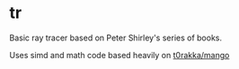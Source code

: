 # tr
Basic ray tracer based on Peter Shirley's series of books.

Uses simd and math code based heavily on [t0rakka/mango](https://github.com/t0rakka/mango)